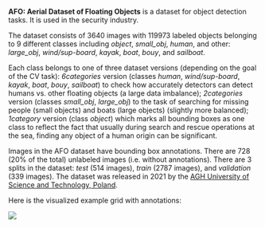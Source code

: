 **AFO: Aerial Dataset of Floating Objects** is a dataset for object detection tasks. It is used in the security industry.

The dataset consists of 3640 images with 119973 labeled objects belonging to 9 different classes including *object*, *small_obj*, *human*, and other: *large_obj*, *wind/sup-board*, *kayak*, *boat*, *bouy*, and *sailboat*.

Each class belongs to one of three dataset versions (depending on the goal of the CV task): *6categories* version (classes *human*, *wind/sup-board*, *kayak*, *boat*, *bouy*, *sailboat*) to check how accurately detectors can detect humans vs. other floating objects (a large data imbalance); *2categories* version (classes *small_obj*, *large_obj*) to the task of searching for missing people (small objects) and boats (large objects) (slightly more balanced); *1category* version (class *object*) which marks all bounding boxes as one class to reflect the fact that usually during search and rescue operations at the sea, finding any object of a human origin can be significant.

Images in the AFO dataset have bounding box annotations. There are 728 (20% of the total) unlabeled images (i.e. without annotations). There are 3 splits in the dataset: *test* (514 images), *train* (2787 images), and *validation* (339 images). The dataset was released in 2021 by the [AGH University of Science and Technology, Poland](https://www.agh.edu.pl/en/).

Here is the visualized example grid with annotations:

<img src="https://github.com/dataset-ninja/afo/raw/main/visualizations/horizontal_grid.png">
